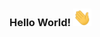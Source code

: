 ### Hello World!  <img src="https://github.com/imssurya/imssurya/blob/main/Hi.gif" width="29px">
<script src="https://cdn.counter.dev/script.js" data-id="7f0feaf9-12f9-4d73-ae61-79d9d9654308" data-utcoffset="6"></script>
